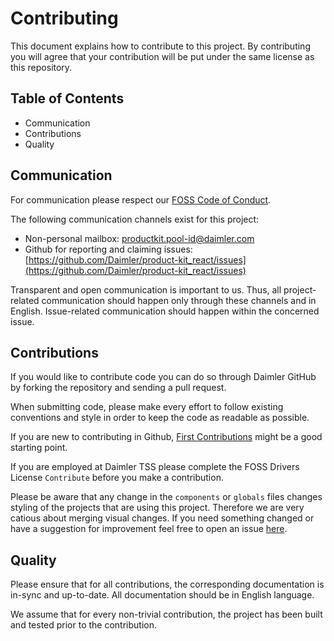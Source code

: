 <!-- SPDX-License-Identifier: MIT --->
<!-- © Daimler TSS GmbH --->
# Contributing

This document explains how to contribute to this project.
By contributing you will agree that your contribution will be put under the same license as this repository.

## Table of Contents

- Communication
- Contributions
- Quality

## Communication

For communication please respect our [FOSS Code of Conduct](https://github.com/Daimler/daimler-foss/blob/master/CODE_OF_CONDUCT.md).

The following communication channels exist for this project:

- Non-personal mailbox: productkit.pool-id@daimler.com
- Github for reporting and claiming issues: [https://github.com/Daimler/product-kit_react/issues](https://github.com/Daimler/product-kit_react/issues)

Transparent and open communication is important to us. Thus, all project-related communication should happen only through these channels and in English. Issue-related communication should happen within the concerned issue.

## Contributions

If you would like to contribute code you can do so through Daimler GitHub by forking the repository and sending a pull request.

When submitting code, please make every effort to follow existing conventions and style in order to keep the code as readable as possible.

If you are new to contributing in Github, [First Contributions](https://github.com/firstcontributions/first-contributions) might be a good starting point.

If you are employed at Daimler TSS please complete the FOSS Drivers License `Contribute` before you make a contribution.

Please be aware that any change in the `components` or `globals` files changes styling of the projects that are using this project. Therefore we are very catious about merging visual changes. If you need something changed or have a suggestion for improvement feel free to open an issue [here](https://github.com/Daimler/product-kit_react/issues).

## Quality

Please ensure that for all contributions, the corresponding documentation is in-sync and up-to-date. All documentation should be in English language.

<!-- If your project has a style guide, you'll want to add the following line: -->

<!-- All your code contributions should adhere to our coding style guide (insert link here). -->

We assume that for every non-trivial contribution, the project has been built and tested prior to the contribution.

<!-- If available, insert a link here to an explanation on how to build and test.  -->

